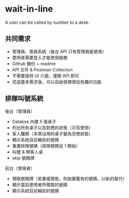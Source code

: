 # wait-in-line
A user can be called by number to a desk.

## 共同需求

- 管理員、會員系統（後台 API 只有管理員能使用）
- 使用者需要登入才能使用服務
- Github 備份 + readme
- API 文件 & Postman Collection
- 不需要提供 UI 介面，僅開 API 即可
- 完成基本需求後，可以自由發揮增加有趣的功能

## 排隊叫號系統

後台（管理員）

 - Databse 內建 5 張桌子
 - 列出所有桌子以及對應的狀態（可否使用）
 - 客人離開（本來佔用的桌子變為空閒狀態）
 - 顯示系統目前輪到的號碼
 - 重置排隊號碼（排隊號碼從 1 開始）
 - 叫號 & 帶客人桌
 - skip 號碼牌

前台（使用者）

- 領取號碼牌（若重複領取，則拋棄舊有的號碼，以新的替代）
- 顯示當前使用者所領取的號碼
- 顯示系統目前輪到的號碼

